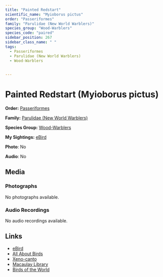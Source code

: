 ```yaml
---
title: "Painted Redstart"
scientific_name: "Myioborus pictus"
order: "Passeriformes"
family: "Parulidae (New World Warblers)"
species_group: "Wood-Warblers"
species_code: "paired"
sidebar_position: 267
sidebar_class_name: " "
tags: 
  - Passeriformes
  - Parulidae (New World Warblers)
  - Wood-Warblers
  
  
---
```


# Painted Redstart (Myioborus pictus)

**Order:** [Passeriformes](/tags/passeriformes)

**Family:** [Parulidae (New World Warblers)](/tags/parulidae-new-world-warblers)

**Species Group:** [Wood-Warblers](/tags/wood-warblers)

**My Sightings:** [eBird](https://ebird.org/lifelist?r=world&time=life&spp=paired)

**Photo**: No 

**Audio**: No

## Media
### Photographs
No photographs available.

### Audio Recordings
No audio recordings available.

## Links
* [eBird](https://ebird.org/species/paired) 
* [All About Birds](https://www.allaboutbirds.org/guide/paired) 
* [Xeno-canto](https://www.xeno-canto.org/species/myioborus-pictus) 
* [Macaulay Library](https://search.macaulaylibrary.org/catalog?taxonCode=paired&sort=rating_rank_desc)
* [Birds of the World](https://birdsoftheworld.org/bow/species/paired)
